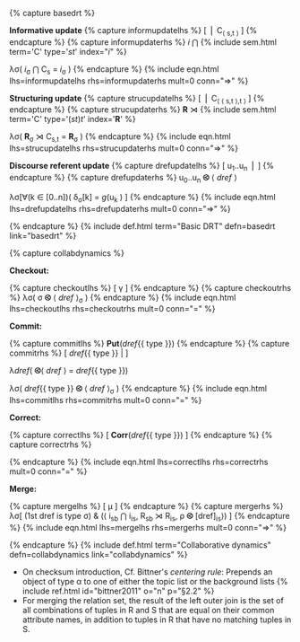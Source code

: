 <!-- Discourse dynamics -->
{% capture basedrt %}

**Informative update**
{% capture informupdatelhs %}
[ &#x23aa; C<sub>&#x27e8; s,t &#x27e9;</sub> ]
{% endcapture %}
{% capture informupdaterhs %}
*i* &#x22C2; {% include sem.html term='C' type='*st*' index="*i*" %}

&lambda;&sigma;( *i*<sub>&sigma;</sub> &#x22C2; C<sub>s</sub> = *i*<sub>&sigma;</sub> )
{% endcapture %}
{% include eqn.html lhs=informupdatelhs rhs=informupdaterhs mult=0 conn="&rArr;" %}

**Structuring update**
{% capture strucupdatelhs %}
[ &#x23aa; C<sub>&#x27e8; &#x27e8; s,t &#x27e9;,t &#x27e9;</sub> ]
{% endcapture %}
{% capture strucupdaterhs %}
**R** &#x22CA; {% include sem.html term='C' type='(*st*)*t*' index='**R**' %}

&lambda;&sigma;( **R**<sub>&sigma;</sub> &#x22CA; C<sub>s,t</sub> = **R**<sub>&sigma;</sub> )
{% endcapture %}
{% include eqn.html lhs=strucupdatelhs rhs=strucupdaterhs mult=0 conn="&rArr;" %}

**Discourse referent update**
{% capture drefupdatelhs %}
[ u<sub>1</sub>..u<sub>n</sub> &#x23aa; ]
{% endcapture %}
{% capture drefupdaterhs %}
u<sub>0</sub>..u<sub>n</sub> **&#x29c0;** &#x27e8; *dref* &#x27e9;

&lambda;&sigma;[&forall;(k &isin; [0..n])( &delta;<sub>&sigma;</sub>[k] = *g*(u<sub>k</sub> ) ]
{% endcapture %}
{% include eqn.html lhs=drefupdatelhs rhs=drefupdaterhs mult=0 conn="&rArr;" %}

{% endcapture %}
{% include def.html term="Basic DRT" defn=basedrt link="basedrt" %}

{% capture collabdynamics %}

**Checkout:**

{% capture checkoutlhs %}
[ &gamma; ]
{% endcapture %}
{% capture checkoutrhs %}
&lambda;&sigma;( &sigma; **&#x29c0;** &#x27e8; *dref* &#x27e9;<sub>&sigma;</sub> )
{% endcapture %}
{% include eqn.html lhs=checkoutlhs rhs=checkoutrhs mult=0 conn="=" %}

**Commit:**

{% capture commitlhs %}
**Put**(*dref*{{ type }})
{% endcapture %}
{% capture commitrhs %}
[ *dref*{{ type }} \| ]

&lambda;*dref*( **&#x29c0;**&#x27e8; *dref* &#x27e9; = *dref*{{ type }})

&lambda;&sigma;( *dref*{{ type }} **&#x29c0;** &#x27e8; *dref* &#x27e9;<sub>&sigma;</sub> )
{% endcapture %}
{% include eqn.html lhs=commitlhs rhs=commitrhs mult=0 conn="=" %}

**Correct:**

{% capture correctlhs %}
[ **Corr**(*dref*{{ type }}) ]
{% endcapture %}
{% capture correctrhs %}

{% endcapture %}
{% include eqn.html lhs=correctlhs rhs=correctrhs mult=0 conn="=" %}

**Merge:**

{% capture mergelhs %}
[ &mu; ]
{% endcapture %}
{% capture mergerhs %}
&lambda;&sigma;[ (1st dref is type &sigma;) &amp; (&#x27e8; i<sub>sb</sub> &#x22C2; i<sub>is</sub>, R<sub>sb</sub> &#x22CA; R<sub>is</sub>, &rho; **&#x29c0;** [dref]<sub>is</sub>&#x27e9;) ]
{% endcapture %}
{% include eqn.html lhs=mergelhs rhs=mergerhs mult=0 conn="&rArr;" %}

{% endcapture %}
{% include def.html term="Collaborative dynamics" defn=collabdynamics link="collabdynamics" %}
    

<!-- Notes -->

+ On checksum introduction, Cf. Bittner's *centering rule*: Prepends an object of type &alpha; to one of either the topic list or the background lists {% include ref.html id="bittner2011" o="n" p="&#167;2.2" %}
+ For merging the relation set, the result of the left outer join is the set of all combinations of tuples in R and S that are equal on their common attribute names, in addition to tuples in R that have no matching tuples in S.

